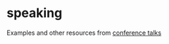 # speaking

Examples and other resources from [conference talks](https://some-natalie.dev/speaking)
